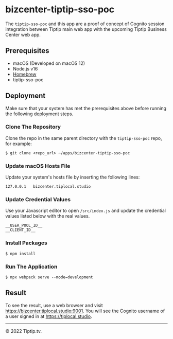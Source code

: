 # bizcenter-tiptip-sso-poc

The `tiptip-sso-poc` and this app are a proof of concept of Cognito session integration between Tiptip main web app with the upcoming Tiptip Business Center web app.

## Prerequisites

* macOS (Developed on macOS 12)
* Node.js v16
* [Homebrew](https://brew.sh)
* tiptip-sso-poc

## Deployment

Make sure that your system has met the prerequisites above before running the following deployment steps.

### Clone The Repository

Clone the repo in the same parent directory with the `tiptip-sso-poc` repo, for example:

    $ git clone <repo_url> ~/apps/bizcenter-tiptip-sso-poc

### Update macOS Hosts File

Update your system's hosts file by inserting the following lines:

    127.0.0.1	bizcenter.tiplocal.studio

### Update Credential Values

Use your Javascript editor to open `/src/index.js` and update the credential values listed below with the real values.

    __USER_POOL_ID__
    __CLIENT_ID__

### Install Packages
    $ npm install

### Run The Application
    $ npx webpack serve --mode=development

## Result

To see the result, use a web browser and visit https://bizcenter.tiplocal.studio:9001. You will see the Cognito username of a user signed in at https://tiplocal.studio.

***
&copy; 2022 Tiptip.tv.